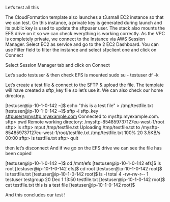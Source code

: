Let’s test all this

The CloudFormation template also launches a t3.small EC2 instance so that we can test. On this instance, a private key is generated during launch and its public key is used to update the sftpuser user.
The stack also mounts the EFS drive on it so we can check everything is working correctly.
As the VPC is completely private, we connect to the Instance via AWS Session Manager.
Select EC2 as service and go to the 2 EC2 Dashboard. You can use Filter field to filter the instance and select sfpclient one and click on Connect

Select Session Manager tab and click on Connect


Let’s sudo testuser & then check EFS is mounted
sudo su - testuser
df -k

Let’s create a test file & connect to the SFTP  & upload the file.
The template will have created a sftp_key file so let’s use it.
We can also check our home directory.

[testuser@ip-10-1-0-142 ~]$ echo "this is a test file" > /tmp/testfile.txt
[testuser@ip-10-1-0-142 ~]$ sftp -i sftp_key sftpuser@mysftp.myexample.com
Connected to mysftp.myexample.com.
sftp> pwd
Remote working directory: /mysftp-854859737127eu-west-1/root
sftp> ls
sftp> mput /tmp/testfile.txt
Uploading /tmp/testfile.txt to /mysftp-854859737127eu-west-1/root/testfile.txt
/tmp/testfile.txt                                                                                              100%   20     3.5KB/s   00:00
sftp> ls
testfile.txt
sftp> quit


then let’s disconnect
And  if we go on the EFS drive we can see the file has been copied

[testuser@ip-10-1-0-142 ~]$ cd /mnt/efs
[testuser@ip-10-1-0-142 efs]$ ls
root
[testuser@ip-10-1-0-142 efs]$ cd root
[testuser@ip-10-1-0-142 root]$ ls
testfile.txt
[testuser@ip-10-1-0-142 root]$ ls -l
total 4
-rw-rw-r-- 1 testuser testgroup 20 Dec  1 13:50 testfile.txt
[testuser@ip-10-1-0-142 root]$ cat testfile.txt
this is a test file
[testuser@ip-10-1-0-142 root]$

And this concludes our test !
